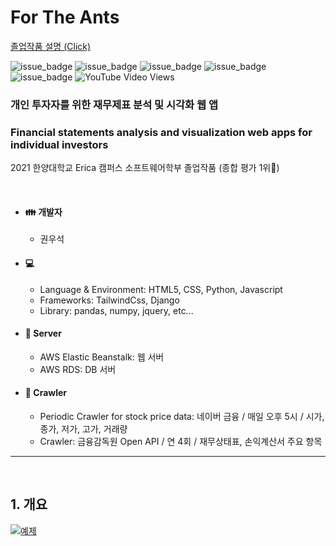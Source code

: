 # For The Ants

[졸업작품 설명 (Click)](https://blog.naver.com/rnjsdntjr26/222387156770)

![issue_badge](https://img.shields.io/badge/python-3.8-blue?style=flat)
![issue_badge](https://img.shields.io/badge/django-3.7.1-blue?style=flat)
![issue_badge](https://img.shields.io/badge/tailwindcss-6.14.11-blue?style=flat)
![issue_badge](https://img.shields.io/badge/pandas-1.2.3-blue?style=flat)
![issue_badge](https://img.shields.io/badge/numpy-1.20.1-blue?style=flat)
![YouTube Video Views](https://img.shields.io/youtube/views/PR4RI2n3VL8?style=social)
### 개인 투자자를 위한 재무제표 분석 및 시각화 웹 앱
### Financial statements analysis and visualization web apps for individual investors

2021 한양대학교 Erica 캠퍼스 소프트웨어학부 졸업작품 (종합 평가 1위🥇)


</br>

* #### :family: 개발자
  * 권우석

* #### :computer:
  * Language & Environment: HTML5, CSS, Python, Javascript
  * Frameworks: TailwindCss, Django
  * Library: pandas, numpy, jquery, etc...

* #### :file_folder: Server
  * AWS Elastic Beanstalk: 웹 서버
  * AWS RDS: DB 서버

* #### :iphone: Crawler
  * Periodic Crawler for stock price data: 네이버 금융 / 매일 오후 5시 / 시가, 종가, 저가, 고가, 거래량 
  * Crawler: 금융감독원 Open API / 연 4회 / 재무상태표, 손익계산서 주요 항목

<hr/>

</br>

## 1. 개요
[![예제](http://img.youtube.com/vi/PR4RI2n3VL8/0.jpg)](https://youtu.be/PR4RI2n3VL8?t=0s) 
